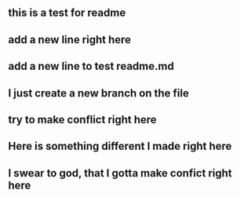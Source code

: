 ## this is a test for readme
## add a new line right here

## add a new line to test readme.md
## I just create a new branch on the file
## try to make conflict right here
## Here is something different I made right here
## I swear to god, that I gotta make confict right here
